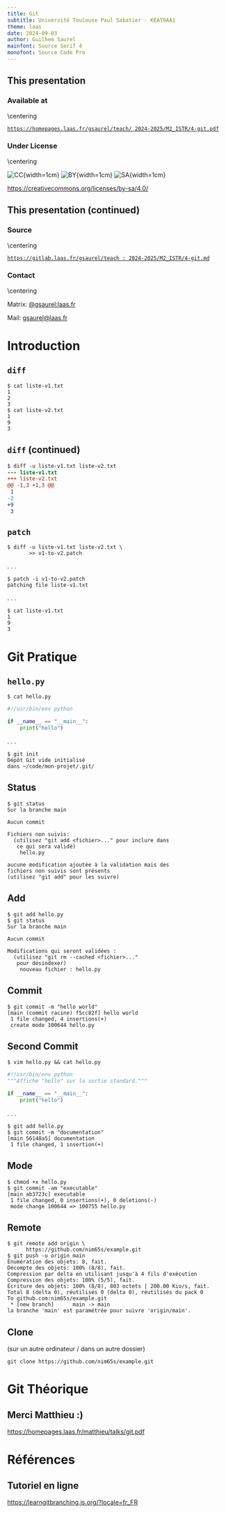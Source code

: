 ```yaml
---
title: Git
subtitle: Université Toulouse Paul Sabatier - KEAT9AA1
theme: laas
date: 2024-09-03
author: Guilhem Saurel
mainfont: Source Serif 4
monofont: Source Code Pro
---
```


## This presentation

### Available at

\centering

[`https://homepages.laas.fr/gsaurel/teach/
2024-2025/M2_ISTR/4-git.pdf`](https://homepages.laas.fr/gsaurel/teach/2024-2025/M2_ISTR/4-git.pdf)

### Under License

\centering

![CC](media/cc.png){width=1cm}
![BY](media/by.png){width=1cm}
![SA](media/sa.png){width=1cm}

<https://creativecommons.org/licenses/by-sa/4.0/>

## This presentation (continued)

### Source

\centering

[`https://gitlab.laas.fr/gsaurel/teach :
2024-2025/M2_ISTR/4-git.md`](https://gitlab.laas.fr/gsaurel/teach/-/blob/main/2024-2025/M2_ISTR/4-git.md)

### Contact

\centering

Matrix: [@gsaurel:laas.fr](https://matrix.to/\#/@gsaurel:laas.fr)

Mail: [gsaurel@laas.fr](mailto::gsaurel@laas.fr)

# Introduction

## `diff`

```
$ cat liste-v1.txt
1
2
3
$ cat liste-v2.txt
1
9
3
```

## `diff` (continued)

```diff
$ diff -u liste-v1.txt liste-v2.txt
--- liste-v1.txt
+++ liste-v2.txt
@@ -1,3 +1,3 @@
 1
-2
+9
 3
```

## `patch`

```
$ diff -u liste-v1.txt liste-v2.txt \
       >> v1-to-v2.patch
```

. . .

```
$ patch -i v1-to-v2.patch
patching file liste-v1.txt
```

. . .

```
$ cat liste-v1.txt
1
9
3

```

# Git Pratique

## `hello.py`

```
$ cat hello.py
```

```python
#!/usr/bin/env python

if __name__ == "__main__":
    print("hello")
```

. . .

```
$ git init
Dépôt Git vide initialisé
dans ~/code/mon-projet/.git/
```

## Status

```
$ git status
Sur la branche main

Aucun commit

Fichiers non suivis:
  (utilisez "git add <fichier>..." pour inclure dans
   ce qui sera validé)
	hello.py

aucune modification ajoutée à la validation mais des
fichiers non suivis sont présents
(utilisez "git add" pour les suivre)
```

## Add

```
$ git add hello.py
$ git status
Sur la branche main

Aucun commit

Modifications qui seront validées :
  (utilisez "git rm --cached <fichier>..."
   pour désindexer)
	nouveau fichier : hello.py
```

## Commit

```
$ git commit -m "hello world"
[main (commit racine) f5cc82f] hello world
 1 file changed, 4 insertions(+)
 create mode 100644 hello.py
```

## Second Commit

```
$ vim hello.py && cat hello.py
```

```python
#!/usr/bin/env python
"""Affiche "hello" sur la sortie standard."""

if __name__ == "__main__":
    print("hello")
```

. . .

```
$ git add hello.py
$ git commit -m "documentation"
[main 56148a5] documentation
 1 file changed, 1 insertion(+)
```

## Mode

```
$ chmod +x hello.py
$ git commit -am "executable"
[main ab3723c] executable
 1 file changed, 0 insertions(+), 0 deletions(-)
 mode change 100644 => 100755 hello.py
```

## Remote

```
$ git remote add origin \
      https://github.com/nim65s/example.git
$ git push -u origin main
Énumération des objets: 8, fait.
Décompte des objets: 100% (8/8), fait.
Compression par delta en utilisant jusqu'à 4 fils d'exécution
Compression des objets: 100% (5/5), fait.
Écriture des objets: 100% (8/8), 803 octets | 200.00 Kio/s, fait.
Total 8 (delta 0), réutilisés 0 (delta 0), réutilisés du pack 0
To github.com:nim65s/example.git
 * [new branch]      main -> main
la branche 'main' est paramétrée pour suivre 'origin/main'.
```

## Clone

(sur un autre ordinateur / dans un autre dossier)

```
git clone https://github.com/nim65s/example.git
```


# Git Théorique

## Merci Matthieu :)

<https://homepages.laas.fr/matthieu/talks/git.pdf>

# Références

## Tutoriel en ligne

<https://learngitbranching.js.org/?locale=fr_FR>
